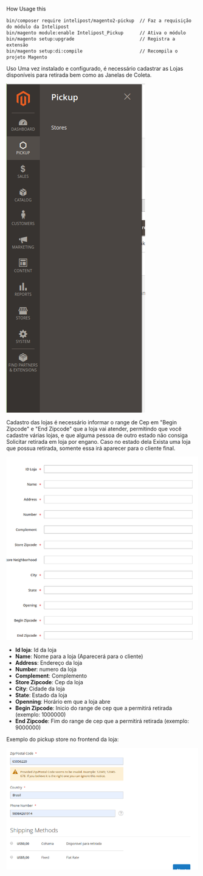 How Usage this
```
bin/composer require intelipost/magento2-pickup  // Faz a requisição do módulo da Intelipost
bin/magento module:enable Intelipost_Pickup      // Ativa o módulo
bin/magento setup:upgrade                        // Registra a extensão
bin/magento setup:di:compile                     // Recompila o projeto Magento
```
Uso
Uma vez instalado e configurado, é necessário cadastrar as Lojas disponíveis para retirada bem como as Janelas de Coleta.

![myimage-alt-tag](img/menu.png)

Cadastro das lojas é necessário informar o range de Cep em "Begin Zipcode" e "End Zipcode" que a loja vai atender, permitindo que você cadastre várias lojas, e que alguma pessoa de outro estado não consiga Solicitar retirada em loja por engano.
Caso no estado dela Exista uma loja que possua retirada, somente essa irá aparecer para o cliente final.

![myimage-alt-tag](img/createstore.png)

- **Id loja**: Id da loja 
- **Name**: Nome para a loja (Aparecerá para o cliente) 
- **Address**: Endereço da loja
- **Number**: numero da loja
- **Complement**: Complemento 
- **Store Zipcode**: Cep da loja
- **City**: Cidade da loja
- **State**: Estado da loja
- **Openning**: Horário em que a loja abre
- **Begin Zipcode**: Inicio do range de cep que a permitirá retirada (exemplo: 1000000)
- **End Zipcode**: Fim do range de cep que a permitirá retirada (exemplo: 9000000)

Exemplo do pickup store no frontend da loja:

![myimage-alt-tag](img/methodslist.png)

